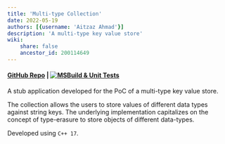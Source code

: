 ```yaml
---
title: 'Multi-type Collection'
date: 2022-05-19
authors: [{username: 'Aitzaz Ahmad'}]
description: 'A multi-type key value store'
wiki:
    share: false
    ancestor_id: 200114649
---
```


#### [GitHub Repo](https://github.com/aitzaz-ahmad/multitype-collection) | [![MSBuild & Unit Tests](https://github.com/aitzaz-ahmad/multitype-collection/actions/workflows/msbuild.yml/badge.svg)](https://github.com/aitzaz-ahmad/multitype-collection/actions/workflows/msbuild.yml)

A stub application developed for the PoC of a multi-type key value store.

The collection allows the users to store values of different data types against string keys. The underlying implementation capitalizes on the concept of type-erasure to store objects of different data-types.

Developed using `C++ 17`.
